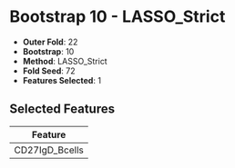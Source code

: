 # Bootstrap 10 - LASSO_Strict

- **Outer Fold**: 22
- **Bootstrap**: 10
- **Method**: LASSO_Strict
- **Fold Seed**: 72
- **Features Selected**: 1

## Selected Features

| Feature |
|---------|
| CD27IgD_Bcells |
